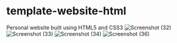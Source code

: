 # template-website-html
Personal website built using HTML5 and CSS3
![Screenshot (32)](https://user-images.githubusercontent.com/93290831/150980822-23e557fd-0013-46cb-9017-38371b79b84e.png)
![Screenshot (33)](https://user-images.githubusercontent.com/93290831/150980835-459ff2b8-409b-4443-8a3b-5472f3543eba.png)
![Screenshot (34)](https://user-images.githubusercontent.com/93290831/150980842-3ea8553f-de3e-4c1a-bf7d-5c1f338d5be7.png)
![Screenshot (36)](https://user-images.githubusercontent.com/93290831/151003209-27e854e2-f535-4080-a3c7-1e54f6515af4.png)
